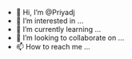 - 👋 Hi, I’m @Priyadj
- 👀 I’m interested in ...
- 🌱 I’m currently learning ...
- 💞️ I’m looking to collaborate on ...
- 📫 How to reach me ...

<!---
Priyadj/Priyadj is a ✨ special ✨ repository because its `README.md` (this file) appears on your GitHub profile.
You can click the Preview link to take a look at your changes.
--->
